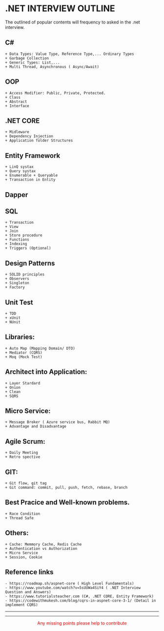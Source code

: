 # .NET INTERVIEW OUTLINE

The outlined of popular contents will frequency to asked in the .net interview.

## C#
	+ Data Types: Value Type, Reference Type,... Ordinary Types
	+ Garbage Collection
	+ Generic Types: List,...
	+ Multi Thread, Asynchronous ( Async/Await)
	
## OOP
	+ Access Modifier: Public, Private, Protected.
	+ Class
	+ Abstract
	+ Interface
	
## .NET CORE
	+ Midleware
	+ Dependency Injection
	+ Application folder Structures
	
## Entity Framework
	+ LinQ systax
	+ Query systax
	+ Enumerable + Queryable
	+ Transaction in Entity
	
## Dapper

## SQL
	+ Transaction
	+ View
	+ Join
	+ Store procedure
	+ Functions
	+ Indexing
	+ Triggers (Optional)
	
## Design Patterns
	+ SOLID principles
	+ Observers
	+ Singleton 
	+ Factory
	
## Unit Test
	+ TDD
	+ xUnit
	+ NUnit
	
## Libraries:
	+ Auto Map (Mapping Domain/ DTO)
	+ Mediator (CQRS)
	+ Moq (Mock Test)

## Architect into Application:
	+ Layer Stardard
	+ Onion
	+ Clean
	+ SQRS
	
## Micro Service: 
	+ Message Broker ( Azure service bus, Rabbit MQ)
	+ Advantage and Disadvantage
	
## Agile Scrum:
	+ Daily Meeting
	+ Retro spective
	
## GIT:
	+ Git flow, git tag
	+ Git command: commit, pull, push, fetch, rebase, branch

## Best Pracice and Well-known problems.
	+ Race Condition
	+ Thread Safe

## Others:
	+ Cache: Memmory Cache, Redis Cache
	+ Authentication vs Authorization
	+ Micro Service
	+ Session, Cookie 
	
## Reference links 
	- https://roadmap.sh/aspnet-core ( High Level Fundamentals)
	- https://www.youtube.com/watch?v=5sUUWa4SiY4 ( .NET Interview Question and Answers)
	- https://www.tutorialsteacher.com (C#, .NET CORE, Entity Framework)
	- https://codewithmukesh.com/blog/cqrs-in-aspnet-core-3-1/ (Detail in implement CQRS)
	
----------------------------------------------------------
----------------------------------------------------------
<div style="text-align: center; color: red;"> Any missing points please help to contribute </div>
